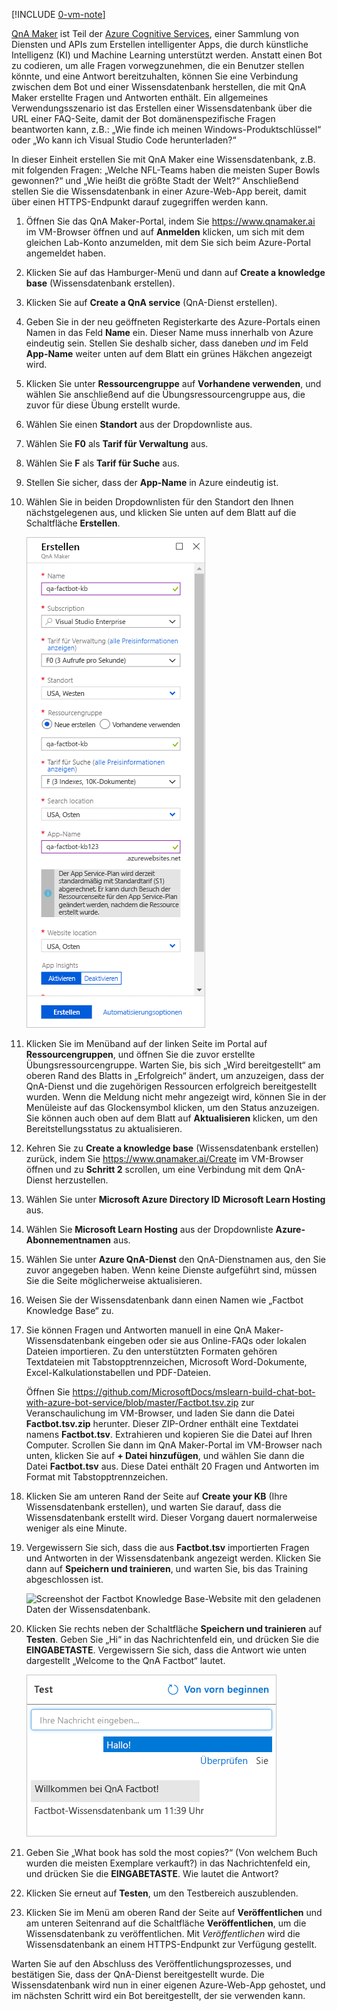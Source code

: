 [!INCLUDE [0-vm-note](0-vm-note.md)]

[QnA Maker](https://www.qnamaker.ai/) ist Teil der [Azure Cognitive Services](https://www.microsoft.com/cognitive-services/), einer Sammlung von Diensten und APIs zum Erstellen intelligenter Apps, die durch künstliche Intelligenz (KI) und Machine Learning unterstützt werden. Anstatt einen Bot zu codieren, um alle Fragen vorwegzunehmen, die ein Benutzer stellen könnte, und eine Antwort bereitzuhalten, können Sie eine Verbindung zwischen dem Bot und einer Wissensdatenbank herstellen, die mit QnA Maker erstellte Fragen und Antworten enthält. Ein allgemeines Verwendungsszenario ist das Erstellen einer Wissensdatenbank über die URL einer FAQ-Seite, damit der Bot domänenspezifische Fragen beantworten kann, z.B.: „Wie finde ich meinen Windows-Produktschlüssel“ oder „Wo kann ich Visual Studio Code herunterladen?“

In dieser Einheit erstellen Sie mit QnA Maker eine Wissensdatenbank, z.B. mit folgenden Fragen: „Welche NFL-Teams haben die meisten Super Bowls gewonnen?“ und „Wie heißt die größte Stadt der Welt?“ Anschließend stellen Sie die Wissensdatenbank in einer Azure-Web-App bereit, damit über einen HTTPS-Endpunkt darauf zugegriffen werden kann.

1. Öffnen Sie das QnA Maker-Portal, indem Sie https://www.qnamaker.ai im VM-Browser öffnen und auf **Anmelden** klicken, um sich mit dem gleichen Lab-Konto anzumelden, mit dem Sie sich beim Azure-Portal angemeldet haben. 

1. Klicken Sie auf das Hamburger-Menü und dann auf **Create a knowledge base** (Wissensdatenbank erstellen). 

1. Klicken Sie auf **Create a QnA service** (QnA-Dienst erstellen).

1. Geben Sie in der neu geöffneten Registerkarte des Azure-Portals einen Namen in das Feld **Name** ein. Dieser Name muss innerhalb von Azure eindeutig sein. Stellen Sie deshalb sicher, dass daneben *und* im Feld **App-Name** weiter unten auf dem Blatt ein grünes Häkchen angezeigt wird.

1. Klicken Sie unter **Ressourcengruppe** auf **Vorhandene verwenden**, und wählen Sie anschließend auf die Übungsressourcengruppe aus, die zuvor für diese Übung erstellt wurde.

1. Wählen Sie einen **Standort** aus der Dropdownliste aus. 

1. Wählen Sie **F0** als **Tarif für Verwaltung** aus. 

1. Wählen Sie **F** als **Tarif für Suche** aus. 

1. Stellen Sie sicher, dass der **App-Name** in Azure eindeutig ist.

1. Wählen Sie in beiden Dropdownlisten für den Standort den Ihnen nächstgelegenen aus, und klicken Sie unten auf dem Blatt auf die Schaltfläche **Erstellen**.

    ![Screenshot: Azure-Portal mit dem Blatt „Erstellen“ von QnA Maker mit den beschriebenen Konfigurationswerten](../media/3-new-qna-maker-service.png)

1. Klicken Sie im Menüband auf der linken Seite im Portal auf **Ressourcengruppen**, und öffnen Sie die zuvor erstellte Übungsressourcengruppe. Warten Sie, bis sich „Wird bereitgestellt“ am oberen Rand des Blatts in „Erfolgreich“ ändert, um anzuzeigen, dass der QnA-Dienst und die zugehörigen Ressourcen erfolgreich bereitgestellt wurden. Wenn die Meldung nicht mehr angezeigt wird, können Sie in der Menüleiste auf das Glockensymbol klicken, um den Status anzuzeigen. Sie können auch oben auf dem Blatt auf **Aktualisieren** klicken, um den Bereitstellungsstatus zu aktualisieren.

1. Kehren Sie zu **Create a knowledge base** (Wissensdatenbank erstellen) zurück, indem Sie https://www.qnamaker.ai/Create im VM-Browser öffnen und zu **Schritt 2** scrollen, um eine Verbindung mit dem QnA-Dienst herzustellen.

1. Wählen Sie unter **Microsoft Azure Directory ID** **Microsoft Learn Hosting** aus.

1. Wählen Sie **Microsoft Learn Hosting** aus der Dropdownliste **Azure-Abonnementnamen** aus.

1. Wählen Sie unter **Azure QnA-Dienst** den QnA-Dienstnamen aus, den Sie zuvor angegeben haben. Wenn keine Dienste aufgeführt sind, müssen Sie die Seite möglicherweise aktualisieren.

1. Weisen Sie der Wissensdatenbank dann einen Namen wie „Factbot Knowledge Base“ zu.

1. Sie können Fragen und Antworten manuell in eine QnA Maker-Wissensdatenbank eingeben oder sie aus Online-FAQs oder lokalen Dateien importieren. Zu den unterstützten Formaten gehören Textdateien mit Tabstopptrennzeichen, Microsoft Word-Dokumente, Excel-Kalkulationstabellen und PDF-Dateien.

    Öffnen Sie https://github.com/MicrosoftDocs/mslearn-build-chat-bot-with-azure-bot-service/blob/master/Factbot.tsv.zip zur Veranschaulichung im VM-Browser, und laden Sie dann die Datei **Factbot.tsv.zip** herunter. Dieser ZIP-Ordner enthält eine Textdatei namens **Factbot.tsv**. Extrahieren und kopieren Sie die Datei auf Ihren Computer. Scrollen Sie dann im QnA Maker-Portal im VM-Browser nach unten, klicken Sie auf **+ Datei hinzufügen**, und wählen Sie dann die Datei **Factbot.tsv** aus. Diese Datei enthält 20 Fragen und Antworten im Format mit Tabstopptrennzeichen.

1. Klicken Sie am unteren Rand der Seite auf **Create your KB** (Ihre Wissensdatenbank erstellen), und warten Sie darauf, dass die Wissensdatenbank erstellt wird. Dieser Vorgang dauert normalerweise weniger als eine Minute.

1. Vergewissern Sie sich, dass die aus **Factbot.tsv** importierten Fragen und Antworten in der Wissensdatenbank angezeigt werden. Klicken Sie dann auf **Speichern und trainieren**, und warten Sie, bis das Training abgeschlossen ist.

    ![Screenshot der Factbot Knowledge Base-Website mit den geladenen Daten der Wissensdatenbank.](../media/3-save-and-train.png)

1. Klicken Sie rechts neben der Schaltfläche **Speichern und trainieren** auf **Testen**. Geben Sie „Hi“ in das Nachrichtenfeld ein, und drücken Sie die **EINGABETASTE**. Vergewissern Sie sich, dass die Antwort wie unten dargestellt „Welcome to the QnA Factbot“ lautet.

    ![Screenshot einer Testinteraktion mit dem erstellten Chatbot.](../media/3-test-kb.png)

1. Geben Sie „What book has sold the most copies?“ (Von welchem Buch wurden die meisten Exemplare verkauft?) in das Nachrichtenfeld ein, und drücken Sie die **EINGABETASTE**. Wie lautet die Antwort?

1. Klicken Sie erneut auf **Testen**, um den Testbereich auszublenden. 
1. Klicken Sie im Menü am oberen Rand der Seite auf **Veröffentlichen** und am unteren Seitenrand auf die Schaltfläche **Veröffentlichen**, um die Wissensdatenbank zu veröffentlichen. Mit *Veröffentlichen* wird die Wissensdatenbank an einem HTTPS-Endpunkt zur Verfügung gestellt.

Warten Sie auf den Abschluss des Veröffentlichungsprozesses, und bestätigen Sie, dass der QnA-Dienst bereitgestellt wurde. Die Wissensdatenbank wird nun in einer eigenen Azure-Web-App gehostet, und im nächsten Schritt wird ein Bot bereitgestellt, der sie verwenden kann.
